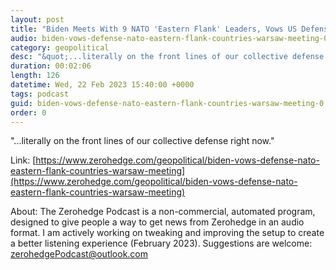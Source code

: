 ```yaml
---
layout: post
title: "Biden Meets With 9 NATO 'Eastern Flank' Leaders, Vows US Defense"
audio: biden-vows-defense-nato-eastern-flank-countries-warsaw-meeting-0
category: geopolitical
desc: "&quot;...literally on the front lines of our collective defense right now.&quot;"
duration: 00:02:06
length: 126
datetime: Wed, 22 Feb 2023 15:40:00 +0000
tags: podcast
guid: biden-vows-defense-nato-eastern-flank-countries-warsaw-meeting-0
order: 0
---
```

&quot;...literally on the front lines of our collective defense right now.&quot;

Link: [https://www.zerohedge.com/geopolitical/biden-vows-defense-nato-eastern-flank-countries-warsaw-meeting](https://www.zerohedge.com/geopolitical/biden-vows-defense-nato-eastern-flank-countries-warsaw-meeting)

About: The Zerohedge Podcast is a non-commercial, automated program, designed to give people a way to get news from Zerohedge in an audio format.  I am actively working on tweaking and improving the setup to create a better listening experience (February 2023).  Suggestions are welcome: [zerohedgePodcast@outlook.com](mailto:zerohedgePodcast@outlook.com)